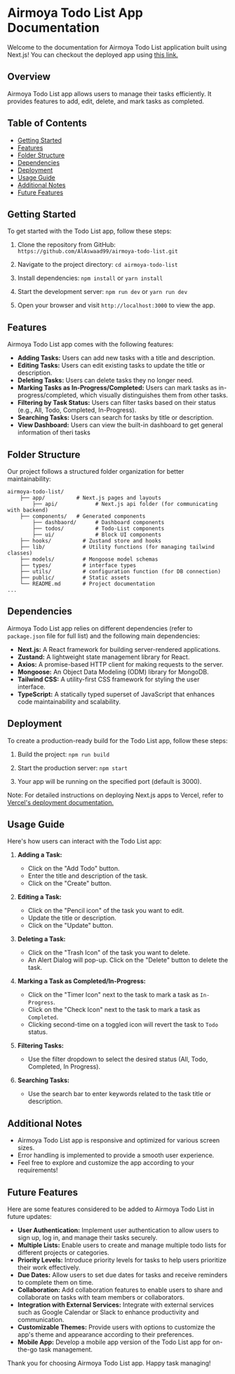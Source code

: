 # Airmoya Todo List App Documentation

Welcome to the documentation for Airmoya Todo List application built using Next.js! You can checkout the deployed app using [this link.](https://airmoya-todo-list.vercel.app/)

## Overview 
Airmoya Todo List app allows users to manage their tasks efficiently. It provides features to add, edit, delete, and mark tasks as completed. 

## Table of Contents  
- [Getting Started](#getting-started) 
- [Features](#features) 
- [Folder Structure](#folder-structure) 
- [Dependencies](#dependencies) 
- [Deployment](#deployment) 
- [Usage Guide](#usage-guide) 
- [Additional Notes](#additional-notes) 
- [Future Features](#future-features)

## Getting Started 
To get started with the Todo List app, follow these steps:

1. Clone the repository from GitHub:
   `https://github.com/AlAswaad99/airmoya-todo-list.git `
   
2.  Navigate to the project directory:
       `cd airmoya-todo-list` 
    
3.  Install dependencies:
     `npm install`  or `yarn install` 
    
4.  Start the development server:
    `npm run dev` or `yarn run dev`

5. Open your browser and visit `http://localhost:3000` to view the app.

## Features

Airmoya Todo List app comes with the following features:

- **Adding Tasks:** Users can add new tasks with a title and description.
- **Editing Tasks:** Users can edit existing tasks to update the title or description.
- **Deleting Tasks:** Users can delete tasks they no longer need.
- **Marking Tasks as In-Progress/Completed:** Users can mark tasks as in-progress/completed, which visually distinguishes them from other tasks.
- **Filtering by Task Status:** Users can filter tasks based on their status (e.g., All, Todo, Completed, In-Progress).
- **Searching Tasks:** Users can search for tasks by title or description.
- **View Dashboard:** Users can view the built-in dashboard to get general information of theri tasks


## Folder Structure

Our project follows a structured folder organization for better maintainability:
```
airmoya-todo-list/
	├── app/          # Next.js pages and layouts
		├── api/      		# Next.js api folder (for communicating with backend)
	├── components/   # Generated components
		├── dashbaord/      # Dashboard components
		├── todos/     		# Todo-List components
		├── ui/     		# Block UI components
	├── hooks/          # Zustand store and hooks
	├── lib/          	# Utility functions (for managing tailwind classes)
	├── models/         # Mongoose model schemas
	├── types/      	# interface types
	├── utils/      	# configuration function (for DB connection)
	├── public/         # Static assets
	└── README.md       # Project documentation
...
```

## Dependencies

Airmoya Todo List app relies on different dependencies (refer to `package.json` file for full list) and the following main dependencies:

-   **Next.js:** A React framework for building server-rendered applications.
-   **Zustand:** A lightweight state management library for React.
-   **Axios:** A promise-based HTTP client for making requests to the server.
-   **Mongoose:** An Object Data Modeling (ODM) library for MongoDB.
-   **Tailwind CSS:** A utility-first CSS framework for styling the user interface.
-  **TypeScript:** A statically typed superset of JavaScript that enhances code maintainability and scalability.

## Deployment

To create a production-ready build for the Todo List app, follow these steps:

1.  Build the project:
    `npm run build` 
    
2.  Start the production server:
    `npm start` 
    
3.  Your app will be running on the specified port (default is 3000).

Note: For detailed instructions on deploying Next.js apps to Vercel, refer to [Vercel's deployment documentation.](https://nextjs.org/learn-pages-router/basics/deploying-nextjs-app)

## Usage Guide

Here's how users can interact with the Todo List app:

1.  **Adding a Task:**
    -   Click on the "Add Todo" button.
    -   Enter the title and description of the task.
    -   Click on the "Create" button.

2.  **Editing a Task:**
    -   Click on the "Pencil icon" of the task you want to edit.
    -   Update the title or description.
    -   Click on the "Update" button.

3.  **Deleting a Task:**
    -   Click on the "Trash Icon" of the task you want to delete.
    -   An Alert Dialog will pop-up. Click on the "Delete" button to delete the task.

4.  **Marking a Task as Completed/In-Progress:**
    -   Click on the "Timer Icon" next to the task to mark a task as `In-Progress`.
    -   Click on the "Check Icon" next to the task to mark a task as `Completed`.
    -   Clicking second-time on a toggled icon will revert the task to `Todo` status.

5.  **Filtering Tasks:**
    -   Use the filter dropdown to select the desired status (All, Todo, Completed, In Progress).

6.  **Searching Tasks:**
    -   Use the search bar to enter keywords related to the task title or description.

## Additional Notes

-   Airmoya Todo List app is responsive and optimized for various screen sizes.
-   Error handling is implemented to provide a smooth user experience.
-   Feel free to explore and customize the app according to your requirements!

## Future Features

Here are some features considered to be added to Airmoya Todo List in future updates:
- **User Authentication:** Implement user authentication to allow users to sign up, log in, and manage their tasks securely.
- **Multiple Lists:** Enable users to create and manage multiple todo lists for different projects or categories.
- **Priority Levels:** Introduce priority levels for tasks to help users prioritize their work effectively.
- **Due Dates:** Allow users to set due dates for tasks and receive reminders to complete them on time.
- **Collaboration:** Add collaboration features to enable users to share and collaborate on tasks with team members or collaborators.
- **Integration with External Services:** Integrate with external services such as Google Calendar or Slack to enhance productivity and communication.
- **Customizable Themes:** Provide users with options to customize the app's theme and appearance according to their preferences.
- **Mobile App:** Develop a mobile app version of the Todo List app for on-the-go task management.

Thank you for choosing Airmoya Todo List app. Happy task managing!
